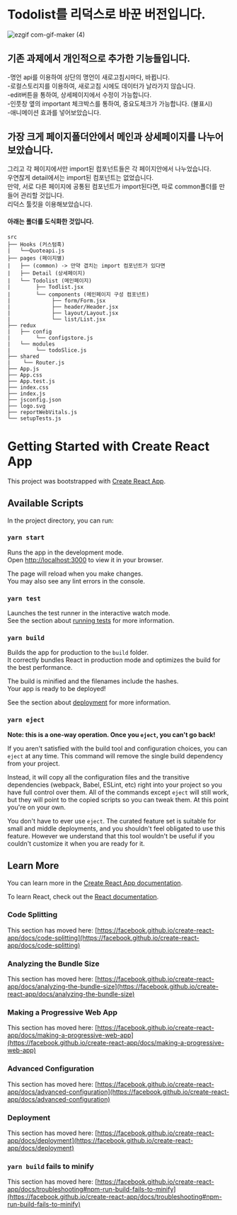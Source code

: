 Todolist를 리덕스로 바꾼 버전입니다.
=============

![ezgif com-gif-maker (4)](https://user-images.githubusercontent.com/113953473/195526870-1e2d5102-708b-4a28-b0c6-370637218e64.gif)


   
   
   
## 기존 과제에서 개인적으로 추가한 기능들입니다.
   
   
-명언 api를 이용하여 상단의 명언이 새로고침시마다, 바뀝니다.   
-로컬스토리지를 이용하여, 새로고침 시에도 데이터가 날라가지 않습니다.   
-edit버튼을 통하여, 상세페이지에서 수정이 가능합니다.   
-인풋창 옆의 important 체크박스를 통하여, 중요도체크가 가능합니다. (불표시)   
-애니메이션 효과를 넣어보았습니다.





## 가장 크게 페이지폴더안에서 메인과 상세페이지를 나누어보았습니다.

그리고 각 페이지에서만 import된 컴포넌트들은 각 페이지안에서 나누었습니다.   
우연찮게 detail에서는 import된 컴포넌트는 없었습니다.   
만약, 서로 다른 페이지에 공통된 컴포넌트가 import된다면, 따로    common폴더를    만들어 관리할 것입니다.   
리덕스 툴킷을 이용해보았습니다.   



#### 아래는 폴더를 도식화한 것입니다.   
   
   
      
       
   
```
src
├── Hooks (커스텀훅)
|   └──Quoteapi.js
├── pages (페이지별)
|   ├── (common) -> 만약 겹치는 import 컴포넌트가 있다면
|   ├── Detail (상세페이지)
|   └── Todolist (메인페이지)
|        ├── Todlist.jsx  
|        └── components (메인페이지 구성 컴포넌트)
|             ├── form/Form.jsx
|             ├── header/Header.jsx
|             ├── layout/Layout.jsx
|             └── list/List.jsx
├── redux
|   ├── config
|        └── configstore.js
|   └── modules
|        └── todoSlice.js
├── shared
|    └── Router.js
├── App.js
├── App.css
├── App.test.js
├── index.css
├── index.js
├── jsconfig.json
├── logo.svg
├── reportWebVitals.js
└── setupTests.js
```

   


   


    
# Getting Started with Create React App

This project was bootstrapped with [Create React App](https://github.com/facebook/create-react-app).

## Available Scripts

In the project directory, you can run:

### `yarn start`

Runs the app in the development mode.\
Open [http://localhost:3000](http://localhost:3000) to view it in your browser.

The page will reload when you make changes.\
You may also see any lint errors in the console.

### `yarn test`

Launches the test runner in the interactive watch mode.\
See the section about [running tests](https://facebook.github.io/create-react-app/docs/running-tests) for more information.

### `yarn build`

Builds the app for production to the `build` folder.\
It correctly bundles React in production mode and optimizes the build for the best performance.

The build is minified and the filenames include the hashes.\
Your app is ready to be deployed!

See the section about [deployment](https://facebook.github.io/create-react-app/docs/deployment) for more information.

### `yarn eject`

**Note: this is a one-way operation. Once you `eject`, you can't go back!**

If you aren't satisfied with the build tool and configuration choices, you can `eject` at any time. This command will remove the single build dependency from your project.

Instead, it will copy all the configuration files and the transitive dependencies (webpack, Babel, ESLint, etc) right into your project so you have full control over them. All of the commands except `eject` will still work, but they will point to the copied scripts so you can tweak them. At this point you're on your own.

You don't have to ever use `eject`. The curated feature set is suitable for small and middle deployments, and you shouldn't feel obligated to use this feature. However we understand that this tool wouldn't be useful if you couldn't customize it when you are ready for it.

## Learn More

You can learn more in the [Create React App documentation](https://facebook.github.io/create-react-app/docs/getting-started).

To learn React, check out the [React documentation](https://reactjs.org/).

### Code Splitting

This section has moved here: [https://facebook.github.io/create-react-app/docs/code-splitting](https://facebook.github.io/create-react-app/docs/code-splitting)

### Analyzing the Bundle Size

This section has moved here: [https://facebook.github.io/create-react-app/docs/analyzing-the-bundle-size](https://facebook.github.io/create-react-app/docs/analyzing-the-bundle-size)

### Making a Progressive Web App

This section has moved here: [https://facebook.github.io/create-react-app/docs/making-a-progressive-web-app](https://facebook.github.io/create-react-app/docs/making-a-progressive-web-app)

### Advanced Configuration

This section has moved here: [https://facebook.github.io/create-react-app/docs/advanced-configuration](https://facebook.github.io/create-react-app/docs/advanced-configuration)

### Deployment

This section has moved here: [https://facebook.github.io/create-react-app/docs/deployment](https://facebook.github.io/create-react-app/docs/deployment)

### `yarn build` fails to minify

This section has moved here: [https://facebook.github.io/create-react-app/docs/troubleshooting#npm-run-build-fails-to-minify](https://facebook.github.io/create-react-app/docs/troubleshooting#npm-run-build-fails-to-minify)

